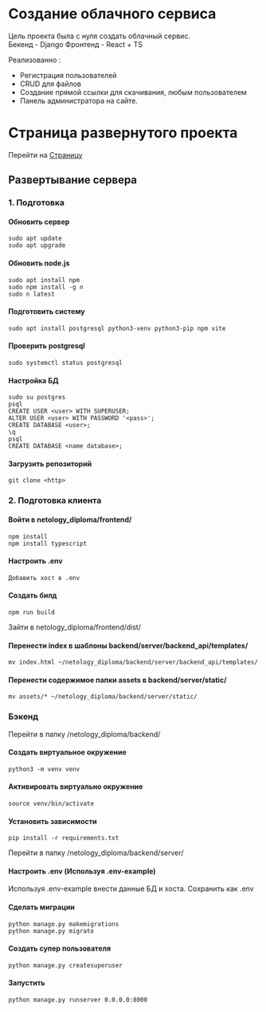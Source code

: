 
# Создание облачного сервиса 

Цель проекта была с нуля создать облачный сервис.  
Бекенд - Django
Фронтенд - React + TS

Реализованно : 

- Регистрация пользователей
- CRUD для файлов
- Создание прямой ссылки для скачивания, любым пользователем
- Панель администратора на сайте.
     

# Страница развернутого проекта

Перейти на [Страницу](http://89.111.172.179:8000/)

## Развертывание сервера

### 1. Подготовка

#### Обновить сервер

    sudo apt update
    sudo apt upgrade

#### Обновить node.js

    sudo apt install npm
    sudo npm install -g n
    sudo n latest

#### Подготовить систему

    sudo apt install postgresql python3-venv python3-pip npm vite

#### Проверить postgresql

    sudo systemctl status postgresql

#### Настройка БД

    sudo su postgres
    psql
    CREATE USER <user> WITH SUPERUSER;
    ALTER USER <user> WITH PASSWORD '<pass>';
    CREATE DATABASE <user>;
    \q
    psql
    CREATE DATABASE <name database>;

#### Загрузить репозиторий

    git clone <http>

### 2. Подготовка клиента

#### Войти в netology_diploma/frontend/

    npm install
    npm install typescript

#### Настроить .env

    Добавить хост в .env

#### Создать билд

    npm run build

Зайти в netology_diploma/frontend/dist/

#### Перенести index в шаблоны backend/server/backend_api/templates/

    mv index.html ~/netology_diploma/backend/server/backend_api/templates/

#### Перенести содержимое папки assets в backend/server/static/

    mv assets/* ~/netology_diploma/backend/server/static/

### Бэкенд

Перейти в папку /netology_diploma/backend/

#### Создать виртуальное окружение

    python3 -m venv venv

#### Активировать виртуально окружение

    source venv/bin/activate

#### Установить зависимости

    pip install -r requirements.txt

Перейти в папку /netology_diploma/backend/server/

#### Настроить .env (Используя .env-example)

Используя .env-example внести данные БД и хоста. Сохранить как .env

#### Сделать миграции

    python manage.py makemigrations
    python manage.py migrate

#### Создать супер пользователя

    python manage.py createsuperuser

#### Запустить

    python manage.py runserver 0.0.0.0:8000
